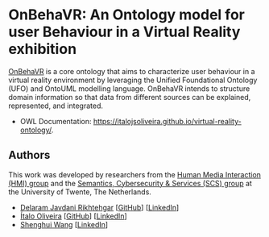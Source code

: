 # OnBehaVR:  An Ontology model for user Behaviour in a Virtual Reality exhibition 

<!-- <p align="center">
  <img src="https://raw.githubusercontent.com/pedropaulofb/resiliont/main/resources/logos/resiliont-logo-06.png" alt="Logo" style="width:500px">
</p> -->

 [OnBehaVR](https://github.com/italojsoliveira/virtual-reality-ontology) is a core ontology that aims to characterize user behaviour in a virtual reality environment by leveraging the Unified Foundational Ontology (UFO) and OntoUML modelling language. OnBehaVR intends to structure domain information so that data from different sources can be explained, represented, and integrated.

 - OWL Documentation: https://italojsoliveira.github.io/virtual-reality-ontology/.

## Authors

This work was developed by researchers from the [Human Media Interaction (HMI) group](https://www.utwente.nl/en/eemcs/hmi/) and the [Semantics, Cybersecurity & Services (SCS) group](https://www.utwente.nl/en/eemcs/scs/) at the University of Twente, The Netherlands.


- [Delaram Javdani Rikhtehgar](https://orcid.org/0009-0007-8266-8395) [[GitHub](https://github.com/DelJavdani)] [[LinkedIn](https://www.linkedin.com/in/delaram-javdani-660941186/)]
- [Ítalo Oliveira](https://orcid.org/0000-0002-2384-3081) [[GitHub](https://github.com/italojsoliveira)] [[LinkedIn](https://www.linkedin.com/in/%C3%ADtalo-oliveira-800923162/)]
- [Shenghui Wang](https://orcid.org/0000-0003-0583-6969) [[LinkedIn](https://www.linkedin.com/in/shenghuiwang/)]
